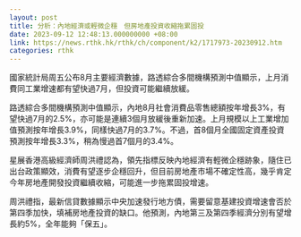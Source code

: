 ```yaml
---
layout: post
title: 分析：內地經濟或輕微企穩　但房地產投資收縮拖累固投
date: 2023-09-12 12:48:13.000000000 +08:00
link: https://news.rthk.hk/rthk/ch/component/k2/1717973-20230912.htm
categories: rthk
---
```


國家統計局周五公布8月主要經濟數據，路透綜合多間機構預測中值顯示，上月消費同工業增速都有望快過7月，但投資可能繼續放緩。

路透綜合多間機構預測中值顯示，內地8月社會消費品零售總額按年增長3%，有望快過7月的2.5%，亦可能是連續3個月放緩後重新加速。上月規模以上工業增加值預測按年增長3.9%，同樣快過7月的3.7%。不過，首8個月全國固定資產投資預測按年增長3.3%，稍為慢過首7個月的3.4%。

星展香港高級經濟師周洪禮認為，領先指標反映內地經濟有輕微企穩跡象，隨住已出台政策顯效，消費有望逐步企穩回升，但目前房地產市場不確定性高，幾乎肯定今年房地產開發投資繼續收縮，可能進一步拖累固投增速。

周洪禮指，最新信貸數據顯示中央加速發行地方債，需要留意基建投資增速會否於第四季加快，填補房地產投資的缺口。他預測，內地第三及第四季經濟分別有望增長約5%，全年能夠「保五」。
